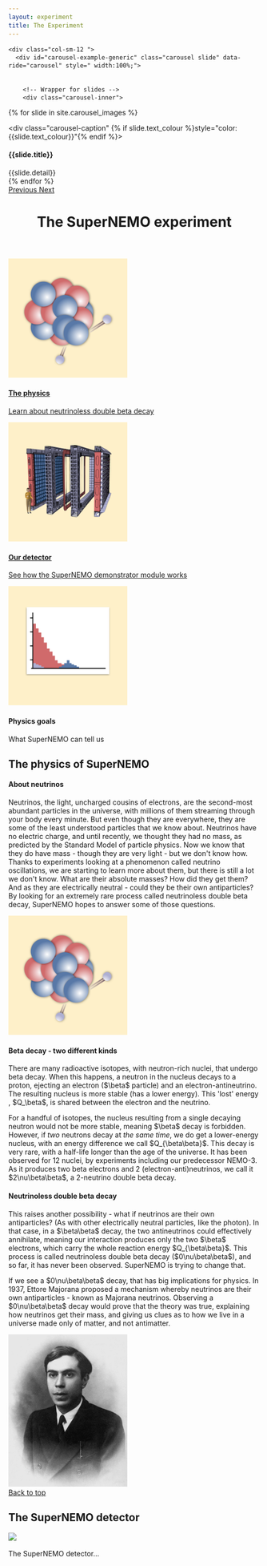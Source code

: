 ```yaml
---
layout: experiment
title: The Experiment
---
```


<div class="container" id="top">
  <div class="row">

    <div class="col-sm-12 ">
      <div id="carousel-example-generic" class="carousel slide" data-ride="carousel" style=" width:100%;">


        <!-- Wrapper for slides -->
        <div class="carousel-inner">
{% for slide in site.carousel_images %}
          <div class="item {% if forloop.first == true %} active {% endif %}">
            <div style="background:url({{slide.image_url}}) center center; background-size:cover;" class="slider-size">
              <div class="carousel-caption" {% if slide.text_colour %}style="color:{{slide.text_colour}}"{% endif %}>
                <h4>{{slide.title}}</h4>
                {{slide.detail}}
              </div>
            </div>
          </div>
{% endfor %}
        </div>
        <!-- Controls -->
        <a class="left carousel-control" href="#carousel-example-generic" role="button" data-slide="prev">
          <span class="glyphicon glyphicon-chevron-left" aria-hidden="true"></span>
          <span class="sr-only">Previous</span>
        </a>
        <a class="right carousel-control" href="#carousel-example-generic" role="button" data-slide="next">
          <span class="glyphicon glyphicon-chevron-right" aria-hidden="true"></span>
          <span class="sr-only">Next</span>
        </a>
      </div>
    </div>
  </div>
</div>

<header class="post-header">
<h1 class="post-title text-center">The SuperNEMO experiment</h1>
</header>

<div id="circles" class="text-center">
  <div class="container">
    <div class="row">
      <div class='col-sm-4'>
<a href="#thephysics">
        <img src='assets/dbd_round.png' class="img-circle  center-block" style="width:17em">
        <h4>The physics</h4>
        <p class="lead">Learn about neutrinoless double beta decay</p>
        </a>
      </div>
      <div class='col-sm-4'>
        <a href="#detector">
        <img src='assets/detector_round.png' class="img-circle  center-block" style="width:17em">
        <h4>Our detector</h4>
        <p class="lead">See how the SuperNEMO demonstrator module works</p>
        </a>
      </div>
      <div class='col-sm-4'>
        <img src='assets/status_round.png' class="img-circle  center-block" style="width:17em">
          <h4>Physics goals</h4>
          <p class="lead">What SuperNEMO can tell us</p>
      </div>
    </div>
  </div>
</div>

<div class="container" id="thephysics">
  <div class="section_head text-center">
    <h2> The physics of SuperNEMO</h2>
  </div>
<div class="row">
  <div class="col-sm-12 ">
    <h4> About neutrinos</h4>
    <p>Neutrinos, the light, uncharged cousins of electrons, are the second-most abundant particles in the universe, with millions of them streaming through your body every minute. But even though they are everywhere, they are some of the least understood particles that we know about. Neutrinos have no electric charge, and until recently, we thought they had no mass, as predicted by the Standard Model of particle physics. Now we know that they do have mass - though they are very light -  but we don't know how. Thanks to experiments looking at a phenomenon called neutrino oscillations, we are starting to learn more about them, but there is still a lot we don't know. What are their absolute masses? How did they get them? And as they are electrically neutral - could they be their own antiparticles? By looking for an extremely rare process called neutrinoless double beta decay, SuperNEMO hopes to answer some of those questions.</p>
  </div>
</div>

<div class="row">
<div class="col-sm-4 ">
<img src='assets/dbd_round.png' class="img-circle  center-block" style="width:17em">
</div>
<h4> Beta decay - two different kinds</h4>
<div class="col-sm-8 ">
  <p>There are many radioactive isotopes, with neutron-rich nuclei, that undergo beta decay. When this happens, a neutron in the nucleus decays to a proton, ejecting an electron ($\beta$ particle) and an electron-antineutrino. The resulting nucleus is more stable (has a lower energy). This 'lost' energy , $Q_\beta$, is shared between the electron and the neutrino.</p>
  <p>For a handful of isotopes, the nucleus resulting from a single decaying neutron would not be more stable, meaning $\beta$ decay is forbidden. However, if <em>two</em> neutrons decay at <em>the same time</em>, we do get a lower-energy nucleus, with an energy difference we call $Q_{\beta\beta}$. This decay is very rare, with a half-life longer than the age of the universe. It has been observed for 12 nuclei, by experiments including our predecessor NEMO-3. As it produces two beta electrons and 2 (electron-anti)neutrinos, we call it $2\nu\beta\beta$, a 2-neutrino double beta decay.</p>
</div>
</div>
<div class="row">
  <div class="col-sm-8 ">
    <h4>Neutrinoless double beta decay</h4>
    <p>This raises another possibility - what if neutrinos are their own antiparticles? (As with other electrically neutral particles, like the photon). In that case, in a $\beta\beta$ decay, the two antineutrinos could effectively annihilate, meaning our interaction produces only the two $\beta$ electrons, which carry the whole reaction energy $Q_{\beta\beta}$. This process is called neutrinoless double beta decay ($0\nu\beta\beta$), and so far, it has never been observed. SuperNEMO is trying to change that.</p>
    <p>If we see a $0\nu\beta\beta$ decay, that has big implications for physics. In 1937, Ettore Majorana proposed a mechanism whereby neutrinos are their own antiparticles - known as Majorana neutrinos. Observing a $0\nu\beta\beta$ decay would prove that the theory was true, explaining how neutrinos get their mass, and giving us clues as to how we live in a universe made only of matter, and not antimatter.</p>
  </div>
  <div class="col-sm-4 ">
    <img src='assets/Ettore_Majorana.jpeg' class="img-circle  center-block" style="width:17em">
  </div>
</div>
<a href="">Back to top</a>
</div>

<div class="container" id="detector">
  <div class="section_head text-center">
      <h2> The SuperNEMO detector</h2>
  </div>
  <div class="row">
    <div class="col-sm-8">
      <img src='http://www.hep.ucl.ac.uk/nemo/images/Supernemo_module2.png' class="center-block" usemap="#detectormap">
        <map name="detectormap">
          <a href="#myModal" title="Calorimeter" style="position: absolute; left: 50.96%; top: 19.59%; width: 11.85%; height: 67.47%; z-index: 2;"></a>
      </map>
    </div>
    <div class="col-sm-4 ">
      <p>The SuperNEMO detector...</p>
    </div>
  </div>
</div>

